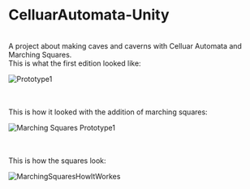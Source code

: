 # CelluarAutomata-Unity
<br/>
A project about making caves and caverns with Celluar Automata and Marching Squares.
<br/> 
This is what the first edition looked like:
<br/>

![Prototype1](https://user-images.githubusercontent.com/57365322/115938410-d4615700-a49a-11eb-8130-05f0fd85d346.PNG)

<br/>
<br/>
This is how it looked with the addition of marching squares:
<br/>

![Marching Squares Prototype1](https://user-images.githubusercontent.com/57365322/115938538-5487bc80-a49b-11eb-92b1-8e3970b1ed61.PNG)

<br/>
<br/>
This is how the squares look:
<br/>

![MarchingSquaresHowItWorkes](https://user-images.githubusercontent.com/57365322/115938409-d3c8c080-a49a-11eb-8c00-2ceb8806697c.PNG)

<br/>
<br/>

